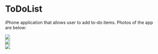 ToDoList
========

iPhone application that allows user to add to-do items. Photos of the app are below:

<img src = "https://cloud.githubusercontent.com/assets/5861750/4969744/852cf3c8-686b-11e4-8b07-c433ff4b34d2.png"></img> <br>
<img src = "https://cloud.githubusercontent.com/assets/5861750/4969748/8b0d6d54-686b-11e4-83e8-e0f6a54225ca.PNG"></img> <br>
<img src = "https://cloud.githubusercontent.com/assets/5861750/4969747/88c81a80-686b-11e4-9d42-a89a60b0bb47.PNG"></img> <br>
